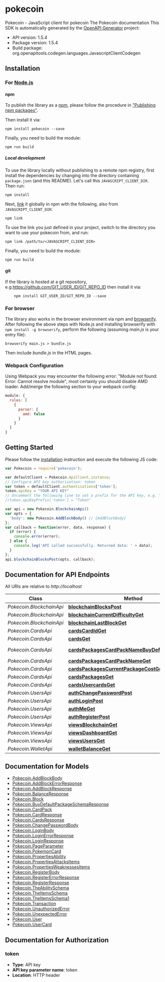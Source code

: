 # pokecoin

Pokecoin - JavaScript client for pokecoin
The Pokecoin documentation
This SDK is automatically generated by the [OpenAPI Generator](https://openapi-generator.tech) project:

- API version: 1.5.4
- Package version: 1.5.4
- Build package: org.openapitools.codegen.languages.JavascriptClientCodegen

## Installation

### For [Node.js](https://nodejs.org/)

#### npm

To publish the library as a [npm](https://www.npmjs.com/), please follow the procedure in ["Publishing npm packages"](https://docs.npmjs.com/getting-started/publishing-npm-packages).

Then install it via:

```shell
npm install pokecoin --save
```

Finally, you need to build the module:

```shell
npm run build
```

##### Local development

To use the library locally without publishing to a remote npm registry, first install the dependencies by changing into the directory containing `package.json` (and this README). Let's call this `JAVASCRIPT_CLIENT_DIR`. Then run:

```shell
npm install
```

Next, [link](https://docs.npmjs.com/cli/link) it globally in npm with the following, also from `JAVASCRIPT_CLIENT_DIR`:

```shell
npm link
```

To use the link you just defined in your project, switch to the directory you want to use your pokecoin from, and run:

```shell
npm link /path/to/<JAVASCRIPT_CLIENT_DIR>
```

Finally, you need to build the module:

```shell
npm run build
```

#### git

If the library is hosted at a git repository, e.g.https://github.com/GIT_USER_ID/GIT_REPO_ID
then install it via:

```shell
    npm install GIT_USER_ID/GIT_REPO_ID --save
```

### For browser

The library also works in the browser environment via npm and [browserify](http://browserify.org/). After following
the above steps with Node.js and installing browserify with `npm install -g browserify`,
perform the following (assuming *main.js* is your entry file):

```shell
browserify main.js > bundle.js
```

Then include *bundle.js* in the HTML pages.

### Webpack Configuration

Using Webpack you may encounter the following error: "Module not found: Error:
Cannot resolve module", most certainly you should disable AMD loader. Add/merge
the following section to your webpack config:

```javascript
module: {
  rules: [
    {
      parser: {
        amd: false
      }
    }
  ]
}
```

## Getting Started

Please follow the [installation](#installation) instruction and execute the following JS code:

```javascript
var Pokecoin = require('pokecoin');

var defaultClient = Pokecoin.ApiClient.instance;
// Configure API key authorization: token
var token = defaultClient.authentications['token'];
token.apiKey = "YOUR API KEY"
// Uncomment the following line to set a prefix for the API key, e.g. "Token" (defaults to null)
//token.apiKeyPrefix['token'] = "Token"

var api = new Pokecoin.BlockchainApi()
var opts = {
  'body': new Pokecoin.AddBlockBody() // {AddBlockBody} 
};
var callback = function(error, data, response) {
  if (error) {
    console.error(error);
  } else {
    console.log('API called successfully. Returned data: ' + data);
  }
};
api.blockchainBlocksPost(opts, callback);

```

## Documentation for API Endpoints

All URIs are relative to *http://localhost*

Class | Method | HTTP request | Description
------------ | ------------- | ------------- | -------------
*Pokecoin.BlockchainApi* | [**blockchainBlocksPost**](docs/BlockchainApi.md#blockchainBlocksPost) | **POST** /blockchain/blocks | 
*Pokecoin.BlockchainApi* | [**blockchainCurrentDifficultyGet**](docs/BlockchainApi.md#blockchainCurrentDifficultyGet) | **GET** /blockchain/currentDifficulty | 
*Pokecoin.BlockchainApi* | [**blockchainLastBlockGet**](docs/BlockchainApi.md#blockchainLastBlockGet) | **GET** /blockchain/lastBlock | 
*Pokecoin.CardsApi* | [**cardsCardIdGet**](docs/CardsApi.md#cardsCardIdGet) | **GET** /cards/{cardId} | 
*Pokecoin.CardsApi* | [**cardsGet**](docs/CardsApi.md#cardsGet) | **GET** /cards/ | 
*Pokecoin.CardsApi* | [**cardsPackagesCardPackNameBuyDefaultPackageGet**](docs/CardsApi.md#cardsPackagesCardPackNameBuyDefaultPackageGet) | **GET** /cards/packages/{cardPackName}/buyDefaultPackage | 
*Pokecoin.CardsApi* | [**cardsPackagesCardPackNameGet**](docs/CardsApi.md#cardsPackagesCardPackNameGet) | **GET** /cards/packages/{cardPackName} | 
*Pokecoin.CardsApi* | [**cardsPackagesCurrentPackageCostGet**](docs/CardsApi.md#cardsPackagesCurrentPackageCostGet) | **GET** /cards/packages/currentPackageCost | 
*Pokecoin.CardsApi* | [**cardsPackagesGet**](docs/CardsApi.md#cardsPackagesGet) | **GET** /cards/packages | 
*Pokecoin.CardsApi* | [**cardsUsercardsGet**](docs/CardsApi.md#cardsUsercardsGet) | **GET** /cards/usercards | 
*Pokecoin.UsersApi* | [**authChangePasswordPost**](docs/UsersApi.md#authChangePasswordPost) | **POST** /auth/changePassword | 
*Pokecoin.UsersApi* | [**authLoginPost**](docs/UsersApi.md#authLoginPost) | **POST** /auth/login | 
*Pokecoin.UsersApi* | [**authMeGet**](docs/UsersApi.md#authMeGet) | **GET** /auth/me | 
*Pokecoin.UsersApi* | [**authRegisterPost**](docs/UsersApi.md#authRegisterPost) | **POST** /auth/register | 
*Pokecoin.ViewsApi* | [**viewsBlockchainGet**](docs/ViewsApi.md#viewsBlockchainGet) | **GET** /views/blockchain | 
*Pokecoin.ViewsApi* | [**viewsDashboardGet**](docs/ViewsApi.md#viewsDashboardGet) | **GET** /views/dashboard | 
*Pokecoin.ViewsApi* | [**viewsUsersGet**](docs/ViewsApi.md#viewsUsersGet) | **GET** /views/users | 
*Pokecoin.WalletApi* | [**walletBalanceGet**](docs/WalletApi.md#walletBalanceGet) | **GET** /wallet/balance | 


## Documentation for Models

 - [Pokecoin.AddBlockBody](docs/AddBlockBody.md)
 - [Pokecoin.AddBlockErrorResponse](docs/AddBlockErrorResponse.md)
 - [Pokecoin.AddBlockResponse](docs/AddBlockResponse.md)
 - [Pokecoin.BalanceResponse](docs/BalanceResponse.md)
 - [Pokecoin.Block](docs/Block.md)
 - [Pokecoin.BuyDefaultPackageSchemaResponse](docs/BuyDefaultPackageSchemaResponse.md)
 - [Pokecoin.CardPack](docs/CardPack.md)
 - [Pokecoin.CardResponse](docs/CardResponse.md)
 - [Pokecoin.CardsResponse](docs/CardsResponse.md)
 - [Pokecoin.ChangePasswordBody](docs/ChangePasswordBody.md)
 - [Pokecoin.LoginBody](docs/LoginBody.md)
 - [Pokecoin.LoginErrorResponse](docs/LoginErrorResponse.md)
 - [Pokecoin.LoginResponse](docs/LoginResponse.md)
 - [Pokecoin.PageParameter](docs/PageParameter.md)
 - [Pokecoin.PokemonCard](docs/PokemonCard.md)
 - [Pokecoin.PropertiesAbility](docs/PropertiesAbility.md)
 - [Pokecoin.PropertiesAttacksItems](docs/PropertiesAttacksItems.md)
 - [Pokecoin.PropertiesWeaknessesItems](docs/PropertiesWeaknessesItems.md)
 - [Pokecoin.RegisterBody](docs/RegisterBody.md)
 - [Pokecoin.RegisterErrorResponse](docs/RegisterErrorResponse.md)
 - [Pokecoin.RegisterResponse](docs/RegisterResponse.md)
 - [Pokecoin.TheAbilitySchema](docs/TheAbilitySchema.md)
 - [Pokecoin.TheItemsSchema](docs/TheItemsSchema.md)
 - [Pokecoin.TheItemsSchema1](docs/TheItemsSchema1.md)
 - [Pokecoin.Transaction](docs/Transaction.md)
 - [Pokecoin.UnauthorizedError](docs/UnauthorizedError.md)
 - [Pokecoin.UnexpectedError](docs/UnexpectedError.md)
 - [Pokecoin.User](docs/User.md)
 - [Pokecoin.UserCard](docs/UserCard.md)


## Documentation for Authorization



### token


- **Type**: API key
- **API key parameter name**: token
- **Location**: HTTP header

